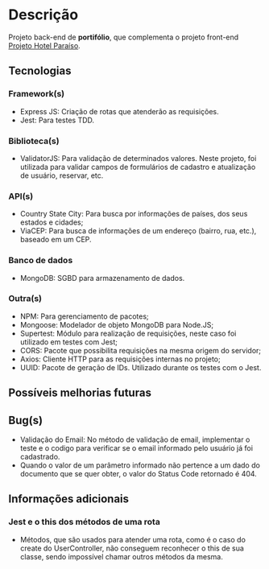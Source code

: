 # Descrição
Projeto back-end de __portifólio__, que complementa o projeto front-end [Projeto Hotel Paraíso](https://github.com/HugoBrandao-Dev/projeto-hotel-paraiso).

## Tecnologias

### Framework(s)
* Express JS: Criação de rotas que atenderão as requisições.
* Jest: Para testes TDD.

### Biblioteca(s)
* ValidatorJS: Para validação de determinados valores. Neste projeto, foi utilizada para validar 
campos de formulários de cadastro e atualização de usuário, reservar, etc.

### API(s)
* Country State City: Para busca por informações de países, dos seus estados e cidades;
* ViaCEP: Para busca de informações de um endereço (bairro, rua, etc.), baseado em um CEP.

### Banco de dados
* MongoDB: SGBD para armazenamento de dados.

### Outra(s)
* NPM: Para gerenciamento de pacotes;
* Mongoose: Modelador de objeto MongoDB para Node.JS;
* Supertest: Módulo para realização de requisições, neste caso foi utilizado em testes com Jest;
* CORS: Pacote que possibilita requisições na mesma origem do servidor;
* Axios: Cliente HTTP para as requisições internas no projeto;
* UUID: Pacote de geração de IDs. Utilizado durante os testes com o Jest.

## Possíveis melhorias futuras

## Bug(s)
* Validação do Email: No método de validação de email, implementar o teste e o codigo para verificar 
se o email informado pelo usuário já foi cadastrado.
* Quando o valor de um parâmetro informado não pertence a um dado do documento que se quer obter, o 
valor do Status Code retornado é 404.

## Informações adicionais
### Jest e o this dos métodos de uma rota
* Métodos, que são usados para atender uma rota, como é o caso do create do UserController, não 
conseguem reconhecer o this de sua classe, sendo impossível chamar outros métodos da mesma.
